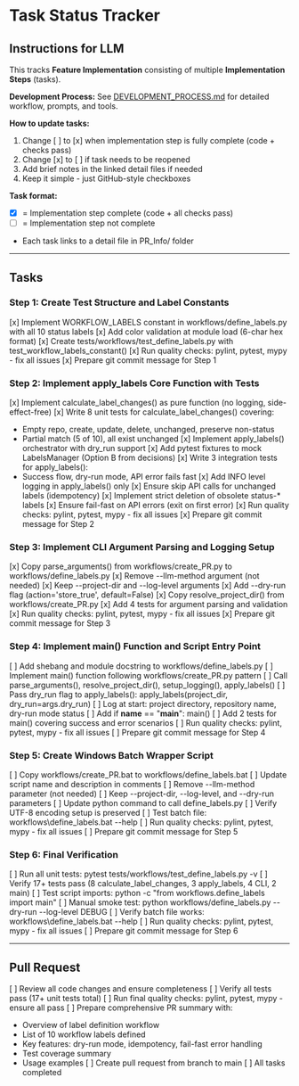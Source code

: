 # Task Status Tracker

## Instructions for LLM

This tracks **Feature Implementation** consisting of multiple **Implementation Steps** (tasks).

**Development Process:** See [DEVELOPMENT_PROCESS.md](./DEVELOPMENT_PROCESS.md) for detailed workflow, prompts, and tools.

**How to update tasks:**
1. Change [ ] to [x] when implementation step is fully complete (code + checks pass)
2. Change [x] to [ ] if task needs to be reopened
3. Add brief notes in the linked detail files if needed
4. Keep it simple - just GitHub-style checkboxes

**Task format:**
- [x] = Implementation step complete (code + all checks pass)
- [ ] = Implementation step not complete
- Each task links to a detail file in PR_Info/ folder

---

## Tasks

### Step 1: Create Test Structure and Label Constants
[x] Implement WORKFLOW_LABELS constant in workflows/define_labels.py with all 10 status labels
[x] Add color validation at module load (6-char hex format)
[x] Create tests/workflows/test_define_labels.py with test_workflow_labels_constant()
[x] Run quality checks: pylint, pytest, mypy - fix all issues
[x] Prepare git commit message for Step 1

### Step 2: Implement apply_labels Core Function with Tests
[x] Implement calculate_label_changes() as pure function (no logging, side-effect-free)
[x] Write 8 unit tests for calculate_label_changes() covering:
  - Empty repo, create, update, delete, unchanged, preserve non-status
  - Partial match (5 of 10), all exist unchanged
[x] Implement apply_labels() orchestrator with dry_run support
[x] Add pytest fixtures to mock LabelsManager (Option B from decisions)
[x] Write 3 integration tests for apply_labels():
  - Success flow, dry-run mode, API error fails fast
[x] Add INFO level logging in apply_labels() only
[x] Ensure skip API calls for unchanged labels (idempotency)
[x] Implement strict deletion of obsolete status-* labels
[x] Ensure fail-fast on API errors (exit on first error)
[x] Run quality checks: pylint, pytest, mypy - fix all issues
[x] Prepare git commit message for Step 2

### Step 3: Implement CLI Argument Parsing and Logging Setup
[x] Copy parse_arguments() from workflows/create_PR.py to workflows/define_labels.py
[x] Remove --llm-method argument (not needed)
[x] Keep --project-dir and --log-level arguments
[x] Add --dry-run flag (action='store_true', default=False)
[x] Copy resolve_project_dir() from workflows/create_PR.py
[x] Add 4 tests for argument parsing and validation
[x] Run quality checks: pylint, pytest, mypy - fix all issues
[x] Prepare git commit message for Step 3

### Step 4: Implement main() Function and Script Entry Point
[ ] Add shebang and module docstring to workflows/define_labels.py
[ ] Implement main() function following workflows/create_PR.py pattern
[ ] Call parse_arguments(), resolve_project_dir(), setup_logging(), apply_labels()
[ ] Pass dry_run flag to apply_labels(): apply_labels(project_dir, dry_run=args.dry_run)
[ ] Log at start: project directory, repository name, dry-run mode status
[ ] Add if __name__ == "__main__": main()
[ ] Add 2 tests for main() covering success and error scenarios
[ ] Run quality checks: pylint, pytest, mypy - fix all issues
[ ] Prepare git commit message for Step 4

### Step 5: Create Windows Batch Wrapper Script
[ ] Copy workflows/create_PR.bat to workflows/define_labels.bat
[ ] Update script name and description in comments
[ ] Remove --llm-method parameter (not needed)
[ ] Keep --project-dir, --log-level, and --dry-run parameters
[ ] Update python command to call define_labels.py
[ ] Verify UTF-8 encoding setup is preserved
[ ] Test batch file: workflows\define_labels.bat --help
[ ] Run quality checks: pylint, pytest, mypy - fix all issues
[ ] Prepare git commit message for Step 5

### Step 6: Final Verification
[ ] Run all unit tests: pytest tests/workflows/test_define_labels.py -v
[ ] Verify 17+ tests pass (8 calculate_label_changes, 3 apply_labels, 4 CLI, 2 main)
[ ] Test script imports: python -c "from workflows.define_labels import main"
[ ] Manual smoke test: python workflows/define_labels.py --dry-run --log-level DEBUG
[ ] Verify batch file works: workflows\define_labels.bat --help
[ ] Run quality checks: pylint, pytest, mypy - fix all issues
[ ] Prepare git commit message for Step 6

---

## Pull Request
[ ] Review all code changes and ensure completeness
[ ] Verify all tests pass (17+ unit tests total)
[ ] Run final quality checks: pylint, pytest, mypy - ensure all pass
[ ] Prepare comprehensive PR summary with:
  - Overview of label definition workflow
  - List of 10 workflow labels defined
  - Key features: dry-run mode, idempotency, fail-fast error handling
  - Test coverage summary
  - Usage examples
[ ] Create pull request from branch to main
[ ] All tasks completed